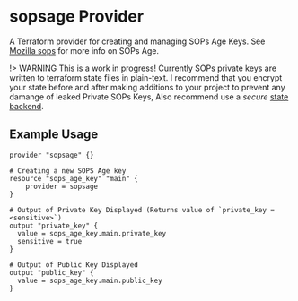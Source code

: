 # sopsage Provider

A Terraform provider for creating and managing SOPs Age Keys. See [Mozilla sops](https://github.com/mozilla/sops) for more info on SOPs Age.

!> WARNING This is a work in progress! Currently SOPs private keys are written to terraform state files in plain-text. I recommend that you encrypt your state before and after making additions to your project to prevent any damange of leaked Private SOPs Keys, Also recommend use a *secure* [state backend](https://www.terraform.io/docs/state/sensitive-data.html).

## Example Usage

```hcl
provider "sopsage" {}

# Creating a new SOPS Age key
resource "sops_age_key" "main" {
    provider = sopsage
}

# Output of Private Key Displayed (Returns value of `private_key = <sensitive>`)
output "private_key" {
  value = sops_age_key.main.private_key
  sensitive = true
}

# Output of Public Key Displayed
output "public_key" {
  value = sops_age_key.main.public_key
}
```